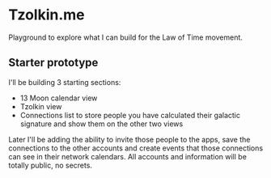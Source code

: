 # Tzolkin.me

Playground to explore what I can build for the Law of Time movement.

## Starter prototype

I'll be building 3 starting sections:

  - 13 Moon calendar view
  - Tzolkin view
  - Connections list to store people you have calculated their galactic signature
    and show them on the other two views

Later I'll be adding the ability to invite those people to the apps, save the connections
to the other accounts and create events that those connections can see in their network
calendars. All accounts and information will be totally public, no secrets.
